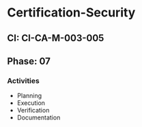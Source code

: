 # Certification-Security

## CI: CI-CA-M-003-005
## Phase: 07

### Activities
- Planning
- Execution
- Verification
- Documentation
